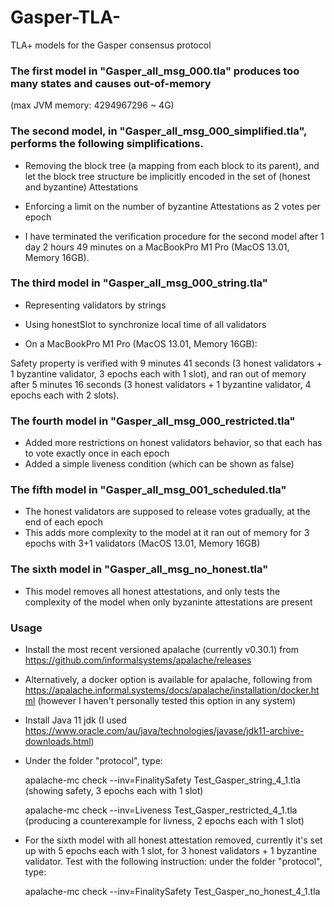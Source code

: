 # Gasper-TLA-
TLA+ models for the Gasper consensus protocol

### The first model in "Gasper_all_msg_000.tla" produces too many states and causes out-of-memory 
(max JVM memory: 4294967296 ~ 4G)

### The second model, in "Gasper_all_msg_000_simplified.tla", performs the following simplifications.

- Removing the block tree (a mapping from each block to its parent), and let the block tree structure be implicitly encoded in the set of (honest and byzantine) Attestations

- Enforcing a limit on the number of byzantine Attestations as 2 votes per epoch

- I have terminated the verification procedure for the second model after 1 day 2 hours 49 minutes on a MacBookPro M1 Pro (MacOS 13.01, Memory 16GB).

### The third model in "Gasper_all_msg_000_string.tla"

- Representing validators by strings

- Using honestSlot to synchronize local time of all validators

- On a MacBookPro M1 Pro (MacOS 13.01, Memory 16GB):

Safety property is verified with 9 minutes 41 seconds (3 honest validators + 1 byzantine validator, 3 epochs each with 1 slot),
and ran out of memory after 5 minutes 16 seconds (3 honest validators + 1 byzantine validator, 4 epochs each with 2 slots).

### The fourth model in "Gasper_all_msg_000_restricted.tla"

- Added more restrictions on honest validators behavior, so that each has to vote exactly once in each epoch
- Added a simple liveness condition (which can be shown as false)

### The fifth model in "Gasper_all_msg_001_scheduled.tla"

- The honest validators are supposed to release votes gradually, at the end of each epoch
- This adds more complexity to the model at it ran out of memory for 3 epochs with 3+1 validators (MacOS 13.01, Memory 16GB)

### The sixth model in "Gasper_all_msg_no_honest.tla"

- This model removes all honest attestations, and only tests the complexity of the model when only byzaninte attestations are present

### Usage

- Install the most recent versioned apalache (currently v0.30.1) from https://github.com/informalsystems/apalache/releases
- Alternatively, a docker option is available for apalache, following from https://apalache.informal.systems/docs/apalache/installation/docker.html
(however I haven't personally tested this option in any system)

- Install Java 11 jdk (I used https://www.oracle.com/au/java/technologies/javase/jdk11-archive-downloads.html)

- Under the folder "protocol", type:

  apalache-mc check --inv=FinalitySafety Test_Gasper_string_4_1.tla  (showing safety, 3 epochs each with 1 slot)
  
  apalache-mc check --inv=Liveness Test_Gasper_restricted_4_1.tla  (producing a counterexample for livness, 2 epochs each with 1 slot)
  
* For the sixth model with all honest attestation removed, currently it's set up with 5 epochs each with 1 slot, for 3 honest validators + 1 byzantine validator. Test with the following instruction: under the folder "protocol", type:

  apalache-mc check --inv=FinalitySafety Test_Gasper_no_honest_4_1.tla 
